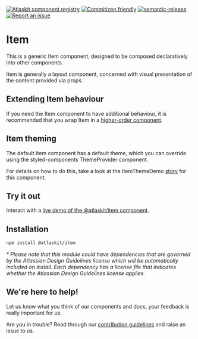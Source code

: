 [![Atlaskit component registry](https://img.shields.io/badge/Atlaskit-components-FF5230.svg)](http://atlaskit.atlassian.com)
[![Commitizen friendly](https://img.shields.io/badge/commitizen-friendly-brightgreen.svg)](http://Commitizen.github.io/cz-cli/)
[![semantic-release](https://img.shields.io/badge/GitHub-semantic_release-ffab00.svg)](https://github.com/semantic-release/semantic-release)
[![Report an issue](https://img.shields.io/badge/Report-an_issue-6554C0.svg)](http://go.atlassian.com/atlaskit-issues)

# Item

This is a generic Item component, designed to be composed declaratively into other components.

Item is generally a layout component, concerned with visual presentation of the content provided via props.

## Extending Item behaviour

If you need the Item component to have additional behaviour, it is recommended that you wrap Item in a [higher-order component](https://facebook.github.io/react/docs/higher-order-components.html).

## Item theming

The default Item component has a default theme, which you can override using the styled-components ThemeProvider component.

For details on how to do this, take a look at the ItemThemeDemo [story](https://aui-cdn.atlassian.com/atlaskit/stories/@atlaskit/item/4.2.5/) for this component.

## Try it out

Interact with a [live demo of the @atlaskit/item component](https://aui-cdn.atlassian.com/atlaskit/stories/@atlaskit/item/4.2.5/).

## Installation

```sh
npm install @atlaskit/item
```

_* Please note that this module could have dependencies that are governed by the Atlassian Design Guidelines license which will be automatically included on install. Each dependency has a license file that indicates whether the Atlassian Design Guidelines license applies._

## We're here to help!

Let us know what you think of our components and docs, your feedback is really important for us.

Are you in trouble? Read through our [contribution guidelines](https://bitbucket.org/atlassian/atlaskit/src/HEAD/CONTRIBUTING.md) and raise an issue to us.

